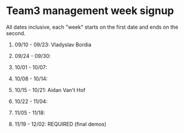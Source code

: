 # Team3 management week signup

All dates inclusive, each "week" starts on the first date and ends on the second.

01. 09/10 - 09/23: Vladyslav Bordia

02. 09/24 - 09/30: 

03. 10/01 - 10/07: 

04. 10/08 - 10/14: 

05. 10/15 - 10/21: Aidan Van't Hof

06. 10/22 - 11/04: 

07. 11/05 - 11/18: 

08. 11/19 - 12/02: REQUIRED (final demos)
